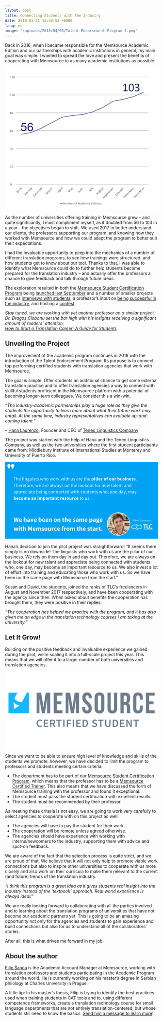 ```yaml
---
layout: post
title: Connecting Students with the Industry
date: 2018-03-21 15:48:52 +0000
lang: en
image: "/uploads/2018/04/05/Talent-Endorsement-Program-1.png"
---
```

Back in 2016, when I became responsible for the Memsource Academic  Edition and our partnerships with academic institutions in general, my  main goal was simple. I wanted to spread the love and present the  benefits of cooperating with Memsource to as many academic institutions  as possible.

![](/uploads/2018/04/05/graph.png)

As the number of universities offering training in Memsource grew – and  quite significantly, I must compliment myself, as it doubled from 56 to  103 in a year – the objectives began to shift. We used 2017 to better  understand our clients, the professors supporting our program, and  knowing how they worked with Memsource and how we could adapt the  program to better suit their expectations.

I had the invaluable opportunity to peep into the mechanics of a number  of different translation programs, to see how trainings were structured,  and how students get to know about our tool. Thanks to that, I was able  to identify what Memsource could do to further help students become  prepared for the translation industry – and actually offer the  professors a chance to give feedback and talk through future ideas.

The exploration resulted in both the [Memsource Student Certification Program](https://www.memsource.com/memsource-student-certification-program/) being [launched last September](https://www.memsource.com/blog/2018/02/28/certification-notes-students-are-up-for-a-challenge/) and a number of smaller projects such as [interviews with students](https://www.memsource.com/blog/2017/02/16/rising-translation-talents/), a professor’s input on [being successful in the industry](https://www.memsource.com/blog/2017/08/11/technology-an-essential-part-of-modern-translation-curricula/), and hosting a [contest](https://www.memsource.com/contest/).

_Stay  tuned, we are working with yet another professor on a similar project.  Dr. Dragoș Ciobanu set the bar high with his insights receiving a  significant amount of readers’ attention:_  
[_How to Start a Translation Career: A Guide for Students_](https://www.memsource.com/blog/2017/10/09/how-to-start-a-translation-career-a-guide-for-students/)

## Unveiling the Project

The improvement of the academic program  continues in 2018 with the introduction of the Talent Endorsement  Program. Its purpose is to connect top performing certified students  with translation agencies that work with Memsource.

The goal is simple: Offer students an additional chance to get some  external translation practice and to offer translation agencies a way to  connect with skillful students proficient in the Memsource platform  with a potential of becoming longer-term colleagues. We consider this a  win-win.

_“The  industry-academic partnerships play a huge role as they give the  students the opportunity to learn more about what their future work may  entail. At the same time, industry representatives can evaluate  up-and-coming talent.”_

_–_ [Hana Laurenzo](https://www.linkedin.com/in/hanalaurenzo/), Founder and CEO of [Teneo Linguistics Company](https://www.tlctranslation.com/)

The project was started with the help of Hana and the Teneo Linguistics  Company, as well as the two universities where the first student  participants came from: Middlebury Institute of International Studies at  Monterey and University of Puerto Rico.

![](/uploads/2018/04/05/Hana-Laurenzo-Quote.png)

Hana’s decision to join the pilot project was straightforward: “It  seems there simply is no downside! The linguists who work with us are  the pillar of our business. We rely on them day in and day out.  Therefore, we are always on the lookout for new talent and appreciate  being connected with students who, one day, may become an important  resource to us. We also invest a lot of effort into training and  educating those who work with us. So we have been on the same page with  Memsource from the start.”

Susan and David, the students, joined the ranks of TLC’s freelancers  in August and November 2017 respectively, and have been cooperating with  the agency since then. When asked about benefits the cooperation has  brought them, they were positive in their replies:

_“The  cooperation has helped me practice with the program, and it has also  given me an edge in the translation technology courses I am taking at  the university.”_

## Let It Grow!

Building on the positive feedback and invaluable experience we gained  during the pilot, we’re scaling it into a full-scale project this year.  This means that we will offer it to a larger number of both universities  and translation agencies.

![](/uploads/2018/04/05/tag.png)

Since we want to be able to ensure high level of knowledge and skills of  the students we promote, however, we have decided to limit the program  to professors and students meeting certain criteria:

* The department has to be part of our [Memsource Student Certification Program](https://www.memsource.com/memsource-student-certification-program/), which means that the professor has to be a [Memsource Certified Trainer](https://www.memsource.com/trainers/). This also means that we have discussed the form of Memsource training with the professor and found it exceptional.
* The student must pass the student certification with excellent results.
* The student must be recommended by their professor.

As meeting these criteria is not easy, we are going to work very  carefully to select agencies to cooperate with on this project as well:

* The agencies will have to pay the student for their work.
* The cooperation will be remote unless agreed otherwise.
* The agencies should have experience with  working with interns/newcomers to the industry, supporting them with  advice and spot-on feedback.

We are aware of the fact that the selection process is quite strict,  and we are proud of that. We believe that it will not only help to  promote viable work connections but also to inspire other universities  to cooperate with us more closely and also work on their curricula to  make them relevant to the current (and future) trends of the translation  industry.

_“I  think this program is a great idea as it gives students real insight  into the industry instead of the ‘textbook’ approach. Real world  experience is always ideal!”_

We are really looking forward to collaborating with all the parties  involved and to learning about the translation programs of universities  that have not become our academic partners yet. This is going to be an  amazing opportunity not only for the agencies and students to gain  experience and build connections but also for us to understand all of  the collaborators’ stories.

After all, this is what drives me forward in my job.

## About the author

[Filip Šanca](https://www.linkedin.com/in/filipsanca/) is  the Academic Account Manager at Memsource, working with translation  professors and students participating in the Academic Program around the  world. He is currently working on his master’s degree in Serbian  philology at Charles University in Prague.

A little tip: In his master’s thesis, Filip is trying to identify the  best practices used when training students in CAT tools and to, using  different competence frameworks, create a translation technology course  for small language departments that are not entirely  translation-centered, but whose students still need to know the basics. [Send him a message to learn more](https://www.memsource.com/blog/2018/03/21/connecting-students-with-the-industry/filip.sanca@memsource.com)!